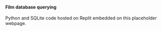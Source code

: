 #### Film database querying  

 Python and SQLite code hosted on Replit embedded on this placeholder webpage.  
